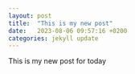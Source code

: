 ```yaml
---
layout: post
title:  "This is my new post"
date:   2023-08-06 09:57:16 +0200
categories: jekyll update
---
```


This is my new post for today

[jekyll-docs]: https://jekyllrb.com/docs/home
[jekyll-gh]:   https://github.com/jekyll/jekyll
[jekyll-talk]: https://talk.jekyllrb.com/
